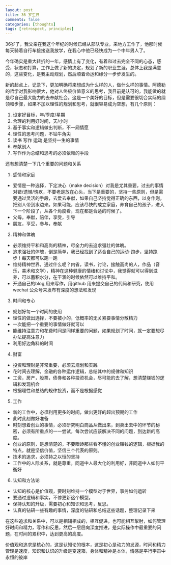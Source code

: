 ```yaml
---
layout: post
title: 36 岁生日
comments: false
categories: [thoughts]
tags: [retrospect, principles]
---
```



36岁了，我父亲在我这个年纪的时候已经从部队专业，来地方工作了，他那时候每天骑着自行车接接送我放学，在我心中他已经快成为一个中年男人了。

今年确实是重大转折的一年，感情上有了变化，有着和过去完全不同的心态，感受，状态和打算，工作上做了新的决定，规划了新的职业生涯，总体上我是满意的，这些变化，是我主动规划，然后顺着命运和缘分一步步发生的。

新的起点上，记录下，更加明确将来想成为什么样的人，做什么样的事情。阿德勒的哲学对我影响很大，他对人终极价值意义的思考，我目前是认可的，我能做的就是尽自己最大能力的去奉献社会。这是一个美好的目标，但是需要很切合实际的纲领和步骤，如果不加以理性的规划和思考，就很容易成为空想，有几个原则：

1. 设定好目标，年/季度/星期
2. 合理的利用好时间，天/小时
3. 基于事实和逻辑做出判断，不一厢情愿
4. 理性的思考问题，不钻牛角尖
5. 读书 写作 运动 是坚持一生的事情
6. 奉献别人
7. 写作作为总结和思考的必须依赖的手段

还有想清楚一下几个重要的问题和关系

1. 感情和家庭
- 爱情是一种选择，下定决心（make decision）对我是尤其重要，过去的事情对错/遗憾/愧疚，不要老是放在心头，当下是重要的，坚持一些原则，但是需要通过灵活的手段，去爱去奉献，如果自己坚持觉得正确的东西，以身作则，把别人带到水边来。如果可能，应该尽快的成立家庭，养育自己的孩子，进入下一个阶段了，从各个角度看，现在都是合适的时候了。
- 父母，奉献，陪伴，享受，引导
- 朋友，享受，参与，奉献

2. 精神和体魄
- 必须维持平和和高尚的精神，尽全力的去追求强壮的体魄。
- 追求强壮的体魄，倒是简单，我已经找到了适合自己的运动-跑步，坚持跑步！每天都可以跑一跑
- 维持精神世界，通过什么呢？内省，读书，讨论，接触高尚的人，作品（音乐，美术和文学），精神在这种健康的情绪和讨论中，我觉得就可以得到滋养，可以蓄积水分，在干涸的时候依然可以维持平和。
- 开通自己的blog,用来写作，用github 用来提交自己的代码和研究，使用wechat 公众号来发布有深度的想法和发现

3. 时间和专心
- 规划好每一个时间的使用
- 理性的做出选择，不要被小的，低概率的无关紧要事情分散精力
- 一次能把一个重要的事情做好就可以
- 能维持注意力和花费时间是同样重要的问题，如果规划了时间，就一定要想尽办法提高注意力
- 利用好边角料的时间

4. 财富
- 投资和理财是非常重要，必须去规划和实践
- 花时间去理解，金融的各种运作逻辑，总结其中的规律和知识
- 工资，房产，股票，债券和各种投资机会，尽可能的去了解，想清楚赚钱的逻辑和发现机会
- 根据理性和总结的规律投资，而不是根据感觉

5. 工作
- 新的工作中，必须利用更多的时间，做出更好的超出预期的工作
- 此时此刻做好准备
- 时刻想着创业的事情，必须研究明白商品从做出来，到卖出去中的环节的秘密，必须有所重点的一一尝试，每次尝试应该解决不同的问题，到达新的高度。
- 创业的原则，是想清楚的，不要眼馋那些看不懂的创业赚钱的逻辑，根据我的特点，就是坚信价值，坚信三个代表的原则。
- 技术的追求，必须持之以恒的坚持
- 工作中的人际关系，就是尊重，同道中人最大化的利用好，非同道中人如何平衡好

6. 认知和方法论
- 认知的核心是价值观，要时刻维持一个模型对于世界，事务如何运转
- 要通过逻辑和事实，不停更新这个模型。
- 保持认知的升级，需要初心和知识和思考，反思。
- 认真的钻研一些有趣的事情，深度的钻研和总结这些话题，整理记录下来


在这些追求和关系中，可以是相辅相成的，相互促进，也可能相互掣肘，如何管理好时间和精力，写作和反思，然后一层层向深度推进，是实际操作中最重要的问题，在时间的累积中，达到更高的高度。

价值观和追求是核心的，这是认知论的根本，这是初心是动力的发源，时间和精力管理是速度，知识和认识的升级是变速箱，身体和精神是本体，情感是平行宇宙中永恒的彼岸



